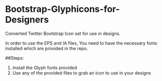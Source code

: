 # Bootstrap-Glyphicons-for-Designers
Converted Twitter Bootstrap Icon set for use in designs. 

In order to use the EPS and IA files, You need to have the necessary fonts installed which are provided in the repo.

##Steps:
1. Install the Glyph fonts provided
2. Use any of the provided files to grab an icon to use in your designs
